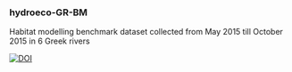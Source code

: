 ### hydroeco-GR-BM
Habitat modelling benchmark dataset collected from May 2015 till October 2015 in 6 Greek rivers

[![DOI](https://zenodo.org/badge/87625028.svg)](https://zenodo.org/badge/latestdoi/87625028)
